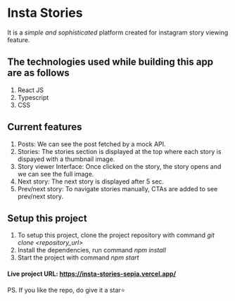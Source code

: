 # Insta Stories
It is a _simple and sophisticated_ platform created for instagram story viewing feature.


## The technologies used while building this app are as follows
1. React JS
2. Typescript
2. CSS

## Current features
1. Posts: We can see the post fetched by a mock API.
2. Stories: The stories section is displayed at the top where each story is dispayed with a thumbnail image.
3. Story viewer Interface: Once clicked on the story, the story opens and we can see the full image.
4. Next story: The next story is displayed after 5 sec.
5. Prev/next story: To navigate stories manually, CTAs are added to see prev/next story.

## Setup this project
1. To setup this project, clone the project repository with command _git clone <repository_url>_
2. Install the dependencies, run command _npm install_
3. Start the project with command _npm start_

#### Live project URL: https://insta-stories-sepia.vercel.app/ 

PS. If you like the repo, do give it a star⭐
